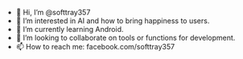 - 👋 Hi, I’m @softtray357
- 👀 I’m interested in AI and how to bring happiness to users.
- 🌱 I’m currently learning Android.
- 💞️ I’m looking to collaborate on tools or functions for development.
- 📫 How to reach me: facebook.com/softtray357

<!---
softtray357/softtray357 is a ✨ special ✨ repository because its `README.md` (this file) appears on your GitHub profile.
You can click the Preview link to take a look at your changes.
--->
